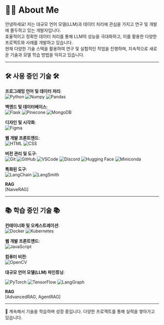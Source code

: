# 👩‍💻 About Me

안녕하세요! 저는 대규모 언어 모델(LLM)과 데이터 처리에 관심을 가지고 연구 및 개발에 몰두하고 있는 개발자입니다.  
효율적이고 정확한 데이터 처리를 통해 LLM의 성능을 극대화하고, 이를 활용한 다양한 프로젝트와 사례를 개발하고 있습니다.  
현재 다양한 기술 스택을 활용하여 연구 및 실험적인 작업을 진행하며, 지속적으로 새로운 기술과 모델 학습 방법을 익히고 있습니다.

---

## 🛠 사용 중인 기술 🛠

**프로그래밍 언어 및 데이터 처리**:  
![Python](https://img.shields.io/badge/Python-3776AB?style=flat-square&logo=Python&logoColor=white) 
![Numpy](https://img.shields.io/badge/Numpy-013243?style=flat-square&logo=Numpy&logoColor=white) 
![Pandas](https://img.shields.io/badge/Pandas-150458?style=flat-square&logo=Pandas&logoColor=white)

**백엔드 및 데이터베이스**:  
![Flask](https://img.shields.io/badge/Flask-000000?style=flat-square&logo=Flask&logoColor=white) 
![Pinecone](https://img.shields.io/badge/Pinecone-000000?style=flat-square&logo=Pinecone&logoColor=white) 
![MongoDB](https://img.shields.io/badge/MongoDB-47A248?style=flat-square&logo=MongoDB&logoColor=white)

**디자인 및 시각화**:  
![Figma](https://img.shields.io/badge/Figma-F24E1E?style=flat-square&logo=Figma&logoColor=white)

**웹 개발 프론트엔드**:  
![HTML](https://img.shields.io/badge/HTML-E34F26?style=flat-square&logo=HTML5&logoColor=white) 
![CSS](https://img.shields.io/badge/CSS-1572B6?style=flat-square&logo=CSS3&logoColor=white)

**버전 관리 및 도구**:  
![Git](https://img.shields.io/badge/Git-F05032?style=flat-square&logo=Git&logoColor=white) 
![GitHub](https://img.shields.io/badge/GitHub-181717?style=flat-square&logo=GitHub&logoColor=white) 
![VSCode](https://img.shields.io/badge/VSCode-007ACC?style=flat-square&logo=VisualStudioCode&logoColor=white) 
![Discord](https://img.shields.io/badge/Discord-5865F2?style=flat-square&logo=Discord&logoColor=white) 
![Hugging Face](https://img.shields.io/badge/Hugging%20Face-FFB000?style=flat-square&logo=huggingface&logoColor=white) 
![Miniconda](https://img.shields.io/badge/Miniconda-44A833?style=flat-square&logo=Anaconda&logoColor=white)

**특화된 도구**:  
![LangChain](https://img.shields.io/badge/LangChain-000000?style=flat-square&logo=LangChain&logoColor=white) 
![LangSmith](https://img.shields.io/badge/LangSmith-0052CC?style=flat-square&logo=LangChain&logoColor=white) 

**RAG**  
[NaiveRAG]

---

## 📚 학습 중인 기술 📚

**컨테이너화 및 오케스트레이션**:  
![Docker](https://img.shields.io/badge/Docker-2496ED?style=flat-square&logo=Docker&logoColor=white) 
![Kubernetes](https://img.shields.io/badge/Kubernetes-326CE5?style=flat-square&logo=Kubernetes&logoColor=white)

**웹 개발 프론트엔드**:  
![JavaScript](https://img.shields.io/badge/JavaScript-F7DF1E?style=flat-square&logo=JavaScript&logoColor=black)

**컴퓨터 비전**:  
![OpenCV](https://img.shields.io/badge/OpenCV-5C3EE8?style=flat-square&logo=OpenCV&logoColor=white)

**대규모 언어 모델(LLM) 파인튜닝**:  

![PyTorch](https://img.shields.io/badge/PyTorch-EE4C2C?style=flat-square&logo=pytorch&logoColor=white) 
![TensorFlow](https://img.shields.io/badge/TensorFlow-FF6F00?style=flat-square&logo=tensorflow&logoColor=white) 
![LangGraph](https://img.shields.io/badge/LangGraph-013220?style=flat-square&logo=Pinecone&logoColor=white)

**RAG**  
[AdvancedRAG, AgentRAG]

---

👀 계속해서 기술을 학습하며 성장 중입니다. 다양한 프로젝트를 통해 실력을 쌓아가고 있습니다.

